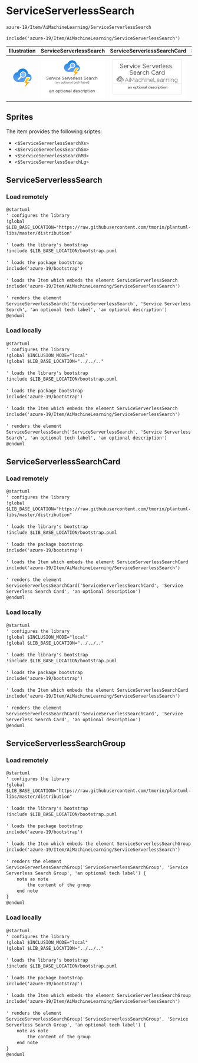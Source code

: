 # ServiceServerlessSearch


```text
azure-19/Item/AiMachineLearning/ServiceServerlessSearch
```

```text
include('azure-19/Item/AiMachineLearning/ServiceServerlessSearch')
```



| Illustration | ServiceServerlessSearch | ServiceServerlessSearchCard | ServiceServerlessSearchGroup |
| :---: | :---: | :---: | :---: |
| ![illustration for Illustration](../../../azure-19/Item/AiMachineLearning/ServiceServerlessSearch.png) | ![illustration for ServiceServerlessSearch](../../../azure-19/Item/AiMachineLearning/ServiceServerlessSearch.Local.png) | ![illustration for ServiceServerlessSearchCard](../../../azure-19/Item/AiMachineLearning/ServiceServerlessSearchCard.Local.png) | ![illustration for ServiceServerlessSearchGroup](../../../azure-19/Item/AiMachineLearning/ServiceServerlessSearchGroup.Local.png) |



## Sprites
The item provides the following sriptes:

- `<$ServiceServerlessSearchXs>`
- `<$ServiceServerlessSearchSm>`
- `<$ServiceServerlessSearchMd>`
- `<$ServiceServerlessSearchLg>`





## ServiceServerlessSearch

### Load remotely
```plantuml
@startuml
' configures the library
!global $LIB_BASE_LOCATION="https://raw.githubusercontent.com/tmorin/plantuml-libs/master/distribution"

' loads the library's bootstrap
!include $LIB_BASE_LOCATION/bootstrap.puml

' loads the package bootstrap
include('azure-19/bootstrap')

' loads the Item which embeds the element ServiceServerlessSearch
include('azure-19/Item/AiMachineLearning/ServiceServerlessSearch')

' renders the element
ServiceServerlessSearch('ServiceServerlessSearch', 'Service Serverless Search', 'an optional tech label', 'an optional description')
@enduml
```

### Load locally
```plantuml
@startuml
' configures the library
!global $INCLUSION_MODE="local"
!global $LIB_BASE_LOCATION="../../.."

' loads the library's bootstrap
!include $LIB_BASE_LOCATION/bootstrap.puml

' loads the package bootstrap
include('azure-19/bootstrap')

' loads the Item which embeds the element ServiceServerlessSearch
include('azure-19/Item/AiMachineLearning/ServiceServerlessSearch')

' renders the element
ServiceServerlessSearch('ServiceServerlessSearch', 'Service Serverless Search', 'an optional tech label', 'an optional description')
@enduml
```

## ServiceServerlessSearchCard

### Load remotely
```plantuml
@startuml
' configures the library
!global $LIB_BASE_LOCATION="https://raw.githubusercontent.com/tmorin/plantuml-libs/master/distribution"

' loads the library's bootstrap
!include $LIB_BASE_LOCATION/bootstrap.puml

' loads the package bootstrap
include('azure-19/bootstrap')

' loads the Item which embeds the element ServiceServerlessSearchCard
include('azure-19/Item/AiMachineLearning/ServiceServerlessSearch')

' renders the element
ServiceServerlessSearchCard('ServiceServerlessSearchCard', 'Service Serverless Search Card', 'an optional description')
@enduml
```

### Load locally
```plantuml
@startuml
' configures the library
!global $INCLUSION_MODE="local"
!global $LIB_BASE_LOCATION="../../.."

' loads the library's bootstrap
!include $LIB_BASE_LOCATION/bootstrap.puml

' loads the package bootstrap
include('azure-19/bootstrap')

' loads the Item which embeds the element ServiceServerlessSearchCard
include('azure-19/Item/AiMachineLearning/ServiceServerlessSearch')

' renders the element
ServiceServerlessSearchCard('ServiceServerlessSearchCard', 'Service Serverless Search Card', 'an optional description')
@enduml
```

## ServiceServerlessSearchGroup

### Load remotely
```plantuml
@startuml
' configures the library
!global $LIB_BASE_LOCATION="https://raw.githubusercontent.com/tmorin/plantuml-libs/master/distribution"

' loads the library's bootstrap
!include $LIB_BASE_LOCATION/bootstrap.puml

' loads the package bootstrap
include('azure-19/bootstrap')

' loads the Item which embeds the element ServiceServerlessSearchGroup
include('azure-19/Item/AiMachineLearning/ServiceServerlessSearch')

' renders the element
ServiceServerlessSearchGroup('ServiceServerlessSearchGroup', 'Service Serverless Search Group', 'an optional tech label') {
    note as note
        the content of the group
    end note
}
@enduml
```

### Load locally
```plantuml
@startuml
' configures the library
!global $INCLUSION_MODE="local"
!global $LIB_BASE_LOCATION="../../.."

' loads the library's bootstrap
!include $LIB_BASE_LOCATION/bootstrap.puml

' loads the package bootstrap
include('azure-19/bootstrap')

' loads the Item which embeds the element ServiceServerlessSearchGroup
include('azure-19/Item/AiMachineLearning/ServiceServerlessSearch')

' renders the element
ServiceServerlessSearchGroup('ServiceServerlessSearchGroup', 'Service Serverless Search Group', 'an optional tech label') {
    note as note
        the content of the group
    end note
}
@enduml
```

